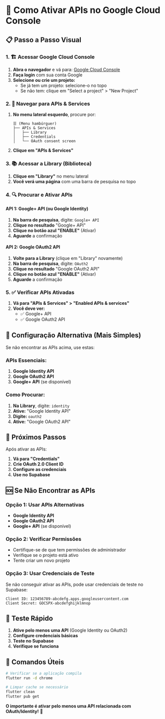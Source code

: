 # 🔧 Como Ativar APIs no Google Cloud Console

## 📋 **Passo a Passo Visual**

### **1. 🏗️ Acessar Google Cloud Console**

1. **Abra o navegador** e vá para: [Google Cloud Console](https://console.cloud.google.com/)
2. **Faça login** com sua conta Google
3. **Selecione ou crie um projeto:**
   - Se já tem um projeto: selecione-o no topo
   - Se não tem: clique em "Select a project" > "New Project"

### **2. 🎯 Navegar para APIs & Services**

1. **No menu lateral esquerdo**, procure por:
   ```
   ☰ (Menu hambúrguer)
   ├── APIs & Services
   │   ├── Library
   │   ├── Credentials
   │   └── OAuth consent screen
   ```

2. **Clique em "APIs & Services"**

### **3. 📚 Acessar a Library (Biblioteca)**

1. **Clique em "Library"** no menu lateral
2. **Você verá uma página** com uma barra de pesquisa no topo

### **4. 🔍 Procurar e Ativar APIs**

#### **API 1: Google+ API (ou Google Identity)**
1. **Na barra de pesquisa**, digite: `Google+ API`
2. **Clique no resultado** "Google+ API"
3. **Clique no botão azul "ENABLE"** (Ativar)
4. **Aguarde** a confirmação

#### **API 2: Google OAuth2 API**
1. **Volte para a Library** (clique em "Library" novamente)
2. **Na barra de pesquisa**, digite: `OAuth2`
3. **Clique no resultado** "Google OAuth2 API"
4. **Clique no botão azul "ENABLE"** (Ativar)
5. **Aguarde** a confirmação

### **5. ✅ Verificar APIs Ativadas**

1. **Vá para "APIs & Services" > "Enabled APIs & services"**
2. **Você deve ver:**
   - ✅ Google+ API
   - ✅ Google OAuth2 API

## 🎯 **Configuração Alternativa (Mais Simples)**

Se não encontrar as APIs acima, use estas:

### **APIs Essenciais:**
1. **Google Identity API**
2. **Google OAuth2 API**
3. **Google+ API** (se disponível)

### **Como Procurar:**
1. **Na Library**, digite: `identity`
2. **Ative:** "Google Identity API"
3. **Digite:** `oauth2`
4. **Ative:** "Google OAuth2 API"

## 🚀 **Próximos Passos**

Após ativar as APIs:

1. **Vá para "Credentials"**
2. **Crie OAuth 2.0 Client ID**
3. **Configure as credenciais**
4. **Use no Supabase**

## 🆘 **Se Não Encontrar as APIs**

### **Opção 1: Usar APIs Alternativas**
- **Google Identity API**
- **Google OAuth2 API**
- **Google+ API** (se disponível)

### **Opção 2: Verificar Permissões**
- Certifique-se de que tem permissões de administrador
- Verifique se o projeto está ativo
- Tente criar um novo projeto

### **Opção 3: Usar Credenciais de Teste**
Se não conseguir ativar as APIs, pode usar credenciais de teste no Supabase:
```
Client ID: 123456789-abcdefg.apps.googleusercontent.com
Client Secret: GOCSPX-abcdefghijklmnop
```

## 📱 **Teste Rápido**

1. **Ative pelo menos uma API** (Google Identity ou OAuth2)
2. **Configure credenciais básicas**
3. **Teste no Supabase**
4. **Verifique se funciona**

## 🔧 **Comandos Úteis**

```bash
# Verificar se a aplicação compila
flutter run -d chrome

# Limpar cache se necessário
flutter clean
flutter pub get
```

**O importante é ativar pelo menos uma API relacionada com OAuth/Identity!** 🎯
